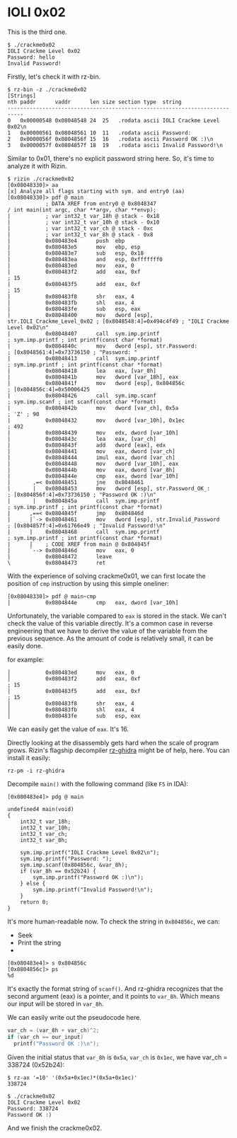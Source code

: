 # IOLI 0x02

This is the third one.

```
$ ./crackme0x02
IOLI Crackme Level 0x02
Password: hello
Invalid Password!
```

Firstly, let's check it with rz-bin.

```
$ rz-bin -z ./crackme0x02
[Strings]
nth paddr      vaddr      len size section type  string                    
---------------------------------------------------------------------------
0   0x00000548 0x08048548 24  25   .rodata ascii IOLI Crackme Level 0x02\n
1   0x00000561 0x08048561 10  11   .rodata ascii Password: 
2   0x0000056f 0x0804856f 15  16   .rodata ascii Password OK :)\n
3   0x0000057f 0x0804857f 18  19   .rodata ascii Invalid Password!\n
```

Similar to 0x01, there's no explicit password string here. So, it's time to analyze it with Rizin.

```
$ rizin ./crackme0x02
[0x08048330]> aa
[x] Analyze all flags starting with sym. and entry0 (aa)
[0x08048330]> pdf @ main
            ; DATA XREF from entry0 @ 0x8048347
/ int main(int argc, char **argv, char **envp);
|           ; var int32_t var_18h @ stack - 0x18
|           ; var int32_t var_10h @ stack - 0x10
|           ; var int32_t var_ch @ stack - 0xc
|           ; var int32_t var_8h @ stack - 0x8
|           0x080483e4      push  ebp
|           0x080483e5      mov   ebp, esp
|           0x080483e7      sub   esp, 0x18
|           0x080483ea      and   esp, 0xfffffff0
|           0x080483ed      mov   eax, 0
|           0x080483f2      add   eax, 0xf                             ; 15
|           0x080483f5      add   eax, 0xf                             ; 15
|           0x080483f8      shr   eax, 4
|           0x080483fb      shl   eax, 4
|           0x080483fe      sub   esp, eax
|           0x08048400      mov   dword [esp], str.IOLI_Crackme_Level_0x02 ; [0x8048548:4]=0x494c4f49 ; "IOLI Crackme Level 0x02\n"
|           0x08048407      call  sym.imp.printf                       ; sym.imp.printf ; int printf(const char *format)
|           0x0804840c      mov   dword [esp], str.Password:           ; [0x8048561:4]=0x73736150 ; "Password: "
|           0x08048413      call  sym.imp.printf                       ; sym.imp.printf ; int printf(const char *format)
|           0x08048418      lea   eax, [var_8h]
|           0x0804841b      mov   dword [var_18h], eax
|           0x0804841f      mov   dword [esp], 0x804856c               ; [0x804856c:4]=0x50006425
|           0x08048426      call  sym.imp.scanf                        ; sym.imp.scanf ; int scanf(const char *format)
|           0x0804842b      mov   dword [var_ch], 0x5a                 ; 'Z' ; 90
|           0x08048432      mov   dword [var_10h], 0x1ec               ; 492
|           0x08048439      mov   edx, dword [var_10h]
|           0x0804843c      lea   eax, [var_ch]
|           0x0804843f      add   dword [eax], edx
|           0x08048441      mov   eax, dword [var_ch]
|           0x08048444      imul  eax, dword [var_ch]
|           0x08048448      mov   dword [var_10h], eax
|           0x0804844b      mov   eax, dword [var_8h]
|           0x0804844e      cmp   eax, dword [var_10h]
|       ,=< 0x08048451      jne   0x8048461
|       |   0x08048453      mov   dword [esp], str.Password_OK_:       ; [0x804856f:4]=0x73736150 ; "Password OK :)\n"
|       |   0x0804845a      call  sym.imp.printf                       ; sym.imp.printf ; int printf(const char *format)
|      ,==< 0x0804845f      jmp   0x804846d
|      |`-> 0x08048461      mov   dword [esp], str.Invalid_Password    ; [0x804857f:4]=0x61766e49 ; "Invalid Password!\n"
|      |    0x08048468      call  sym.imp.printf                       ; sym.imp.printf ; int printf(const char *format)
|      |    ; CODE XREF from main @ 0x804845f
|      `--> 0x0804846d      mov   eax, 0
|           0x08048472      leave
\           0x08048473      ret
```

With the experience of solving crackme0x01, we can first locate the position of `cmp` instruction by using
this simple oneliner:

```
[0x08048330]> pdf @ main~cmp
│           0x0804844e      cmp   eax, dword [var_10h]
```

Unfortunately, the variable compared to `eax` is stored in the stack. We can't check the value of this variable
directly. It's a common case in reverse engineering that we have to derive the value of the variable from
the previous sequence. As the amount of code is relatively small, it can be easily done.

for example:

```
│           0x080483ed      mov   eax, 0
│           0x080483f2      add   eax, 0xf                             ; 15
│           0x080483f5      add   eax, 0xf                             ; 15
│           0x080483f8      shr   eax, 4
│           0x080483fb      shl   eax, 4
│           0x080483fe      sub   esp, eax
```

We can easily get the value of `eax`. It's 16.

Directly looking at the disassembly gets hard when the scale of program grows. Rizin's flagship decompiler
[rz-ghidra](https://github.com/rizinorg/rz-ghidra) might be of help, here. You can install it easily:

```
rz-pm -i rz-ghidra
```

Decompile `main()` with the following command (like `F5` in IDA):

```
[0x080483e4]> pdg @ main

undefined4 main(void)
{
    int32_t var_18h;
    int32_t var_10h;
    int32_t var_ch;
    int32_t var_8h;
    
    sym.imp.printf("IOLI Crackme Level 0x02\n");
    sym.imp.printf("Password: ");
    sym.imp.scanf(0x804856c, &var_8h);
    if (var_8h == 0x52b24) {
        sym.imp.printf("Password OK :)\n");
    } else {
        sym.imp.printf("Invalid Password!\n");
    }
    return 0;
}
```

It's more human-readable now. To check the string in `0x804856c`, we can:
* Seek
* Print the string
* 

```
[0x080483e4]> s 0x804856c
[0x0804856c]> ps
%d
```

It's exactly the format string of `scanf()`. And rz-ghidra recognizes that the second argument (eax) is a pointer,
and it points to `var_8h`. Which means our input will be stored in `var_8h`.

We can easily write out the pseudocode here.

```C
var_ch = (var_8h + var_ch)^2;
if (var_ch == our_input)
  printf("Password OK :)\n");
```

Given the initial status that `var_8h` is `0x5a`, `var_ch` is `0x1ec`, we have
var_ch = 338724 (0x52b24):

```
$ rz-ax '=10' '(0x5a+0x1ec)*(0x5a+0x1ec)'
338724

$ ./crackme0x02
IOLI Crackme Level 0x02
Password: 338724
Password OK :)
```

And we finish the crackme0x02.
